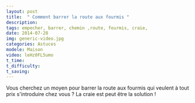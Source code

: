 ```yaml
---
layout: post
title:  " Comment barrer la route aux fourmis "
description: 
tags: empecher, barrer, chemin ,route, fourmis, craie,
date: 2014-07-28 
img: generic-video.jpg
categories: Astuces	
modele: Maison
video: leHz0FL5umo
t_time:
t_difficulty:
t_saving: 
---
```

Vous cherchez un moyen pour barrer la route aux fourmis qui veulent à tout prix s'introduire chez vous ? La craie est peut être la solution !
